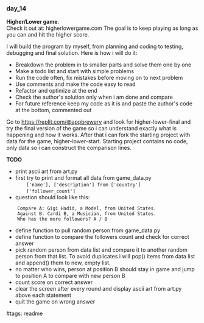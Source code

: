 ### day_14

**Higher/Lower game**.  
Check it out at: higherlowergame.com
The goal is to keep playing as long as you can and hit the higher score.

I will build the program by myself, from planning and coding to testing,
debugging and final solution. Here is how i will do it: 

- Breakdown the problem in to smaller parts and solve them one by one
- Make a todo list and start with simple problems
- Run the code often, fix mistakes before moving on to next problem
- Use comments and make the code easy to read
- Refactor and optimize at the end
- Check the author's solution only when i am done and compare
- For future reference keep my code as it is and paste the author's
code at the bottom, commented out

Go to https://replit.com/@appbrewery and look for higher-lower-final and try
the final version of the game so i can understand exactly what is happening
and how it works. After that i can fork the starting project with data for
the game, higher-lower-start. Starting project contains no code, only data so
i can construct the comparison lines.

**TODO**
- print ascii art from art.py
- first try to print and format all data from game_data.py  
`    ['name'], ['description'] from ['country']`  
`    ['follower_count']`
- question should look like this:
```
    Compare A: Gigi Hadid, a Model, from United States.
    Against B: Cardi B, a Musician, from United States.
    Who has the more followers? A / B
```
- define function to pull random person from game_data.py
- define function to compare the followers count and check for correct answer
- pick random person from data list and compare it to another random
person from that list. To avoid duplicates i will pop() items from data list
and append() them to new, empty list.
- no matter who wins, person at position B should stay in game and jump to
position A to compare with new person B
- count score on correct answer
- clear the screen after every round and display ascii art from art.py above each statement
- quit the game on wrong answer

#tags: readme